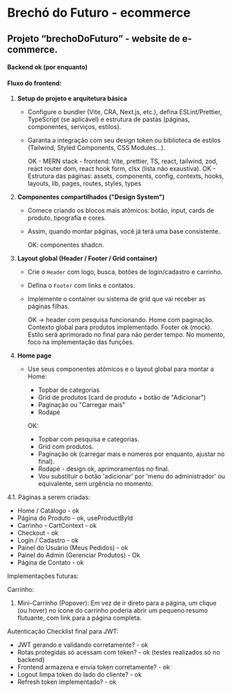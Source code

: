 # Brechó do Futuro - ecommerce

## Projeto “brechoDoFuturo” - website de e-commerce.

#### Backend ok (por enquanto)

#### Fluxo do frontend:
1. **Setup do projeto e arquitetura básica**
    - Configure o bundler (Vite, CRA, Next.js, etc.), defina ESLint/Prettier, TypeScript (se aplicável) e estrutura de pastas (páginas, componentes, serviços, estilos).
    - Garanta a integração com seu design token ou biblioteca de estilos (Tailwind, Styled Components, CSS Modules…).
        
        OK - MERN stack - frontend: Vite, prettier, TS, react, tailwind, zod, react router dom, react hook form, clsx (lista não exaustiva).
        OK - Estrutura das páginas: assets, components, config, contexts, hooks, layouts, lib, pages, routes, styles, types
        
2. **Componentes compartilhados ("Design System")**
    - Comece criando os blocos mais atômicos: botão, input, cards de produto, tipografia e cores.
    - Assim, quando montar páginas, você já terá uma base consistente.
        
        OK: componentes shadcn.
        
3. **Layout global (Header / Footer / Grid container)**
    - Crie o `Header` com logo, busca, botões de login/cadastro e carrinho.
    - Defina o `Footer` com links e contatos.
    - Implemente o container ou sistema de grid que vai receber as páginas filhas.
        
        OK → header com pesquisa funcionando.
        Home com paginação.
        Contexto global para produtos implementado.
        Footer ok (mock).
        Estilo será aprimorado no final para não perder tempo. No momento, foco na implementação das funções.
        
4. **Home page**
    - Use seus componentes atômicos e o layout global para montar a Home:
        - Topbar de categorias
        - Grid de produtos (card de produto + botão de "Adicionar")
        - Paginação ou "Carregar mais"
        - Rodapé
        
        OK:
        
        - Topbar com pesquisa e categorias.
        - Grid com produtos.
        - Paginação ok (carregar mais e números por enquanto, ajustar no final).
        - Rodapé - design ok, aprimoramentos no final.
        - Vou substituir o botão 'adicionar' por 'menu do administrador' ou equivalente, sem urgência no momento.

4.1. Páginas a serem criadas:

- Home / Catálogo - ok
- Página do Produto - ok, useProductById
- Carrinho - CartContext - ok
- Checkout - ok
- Login / Cadastro - ok
- Painel do Usuário (Meus Pedidos) - ok
- Painel do Admin (Gerenciar Produtos) - Ok
- Página de Contato - ok

Implementações futuras:

Carrinho:
1. Mini-Carrinho (Popover): Em vez de ir direto para a página, um clique (ou hover) no ícone do carrinho poderia abrir um pequeno resumo flutuante, com link para a página completa.

Autenticação
Checklist final para JWT:
- JWT gerando e validando corretamente? - ok
- Rotas protegidas só acessam com token? - ok (testes realizados só no backend)
- Frontend armazena e envia token corretamente? - ok
- Logout limpa token do lado do cliente? - ok
- Refresh token implementado? - ok
